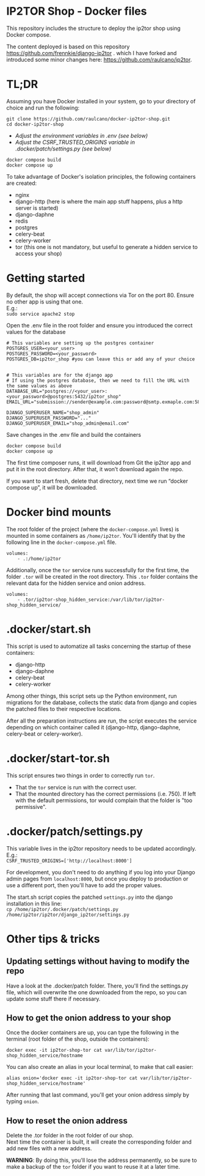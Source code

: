 # IP2TOR Shop - Docker files
This repository includes the structure to deploy the ip2tor shop using Docker compose.

The content deployed is based on this repository https://github.com/frennkie/django-ip2tor . which I have forked and introduced some minor changes here: https://github.com/raulcano/ip2tor.

# TL;DR

Assuming you have Docker installed in your system, go to your directory of choice and run the following:


```
git clone https://github.com/raulcano/docker-ip2tor-shop.git
cd docker-ip2tor-shop
```
- _Adjust the environment variables in .env (see below)_  
- _Adjust the CSRF_TRUSTED_ORIGINS variable in .docker/patch/settings.py (see below)_

```
docker compose build
docker compose up
```

To take advantage of Docker's isolation principles, the following containers are created:
- nginx
- django-http (here is where the main app stuff happens, plus a http server is started)
- django-daphne
- redis
- postgres
- celery-beat
- celery-worker
- tor (this one is not mandatory, but useful to generate a hidden service to access your shop)

# Getting started

By default, the shop will accept connections via Tor on the port 80.
Ensure no other app is using that one.  
E.g.:  
```sudo service apache2 stop```

Open the .env file in the root folder and ensure you introduced the correct values for the database


```
# This variables are setting up the postgres container
POSTGRES_USER=<your_user>
POSTGRES_PASSWORD=<your_password>
POSTGRES_DB=ip2tor_shop #you can leave this or add any of your choice


# This variables are for the django app
# If using the postgres database, then we need to fill the URL with the same values as above
DATABASE_URL="postgres://<your_user>:<your_password>@postgres:5432/ip2tor_shop"
EMAIL_URL="submission://sender@example.com:password@smtp.exmaple.com:587/"

DJANGO_SUPERUSER_NAME="shop_admin"
DJANGO_SUPERUSER_PASSWORD="..."
DJANGO_SUPERUSER_EMAIL="shop_admin@email.com"
```

Save changes in the .env file and build the containers

```
docker compose build
docker compose up
```

The first time composer runs, it will download from Git the ip2tor app and put it in the root directory. After that, it won’t download again the repo.

If you want to start fresh, delete that directory, next time we run “docker compose up”, it will be downloaded.

# Docker bind mounts
The root folder of the project (where the ```docker-compose.yml``` lives) is mounted in some containers as ```/home/ip2tor```. You'll identify that by the following line in the ```docker-compose.yml``` file.
```
volumes:
    - .:/home/ip2tor
```

Additionally, once the ```tor``` service runs successfully for the first time, the folder ```.tor``` will be created in the root directory. This ```.tor``` folder contains the relevant data for the hidden service and onion address.
```
volumes:
    - .tor/ip2tor-shop_hidden_service:/var/lib/tor/ip2tor-shop_hidden_service/
```
# .docker/start.sh
This script is used to automatize all tasks concerning the startup of these containers:
- django-http
- django-daphne
- celery-beat
- celery-worker

Among other things, this script sets up the Python environment, run migrations for the database, collects the static data from django and copies the patched files to their respective locations.

After all the preparation instructions are run, the script executes the service depending on which container called it (django-http, django-daphne, celery-beat or celery-worker).

# .docker/start-tor.sh
This script ensures two things in order to correctly run ```tor```.
- That the ```tor``` service is run with the correct user.
- That the mounted directory has the correct permissions (i.e. 750). If left with the default permissions, tor would complain that the folder is "too permissive".

# .docker/patch/settings.py

This variable lives in the ip2tor repository needs to be updated accordingly. E.g.:  
```CSRF_TRUSTED_ORIGINS=['http://localhost:8000']```

For development, you don't need to do anything if you log into your Django admin pages from ```localhost:8000```, but once you deploy to production or use a different port, then you'll have to add the proper values.

The start.sh script copies the patched ```settings.py``` into the django installation in this line:  
```cp /home/ip2tor/.docker/patch/settings.py /home/ip2tor/ip2tor/django_ip2tor/settings.py```

# Other tips & tricks

## Updating settings without having to modify the repo
Have a look at the .docker/patch folder.
There, you'll find the settings.py file, which will overwrite the one downloaded from the repo, so you can update some stuff there if necessary.


## How to get the onion address to your shop
Once the docker containers are up, you can type the following in the terminal (root folder of the shop, outside the containers):
```
docker exec -it ip2tor-shop-tor cat var/lib/tor/ip2tor-shop_hidden_service/hostname
```
You can also create an alias in your local terminal, to make that call easier:
```
alias onion='docker exec -it ip2tor-shop-tor cat var/lib/tor/ip2tor-shop_hidden_service/hostname'
```
After running that last command, you'll get your onion address simply by typing ```onion```.

## How to reset the onion address
Delete the .tor folder in the root folder of our shop.  
Next time the container is built, it will create the corresponding folder and add new files with a new address.

__WARNING__: By doing this, you'll lose the address permanently, so be sure to make a backup of the ```tor``` folder if you want to reuse it at a later time.

